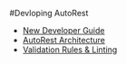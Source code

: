 #Devloping AutoRest
- [New Developer Guide](guide/index.md)
- [AutoRest Architecture](architecture/index.md)
- [Validation Rules & Linting](validation-rules/index.md)